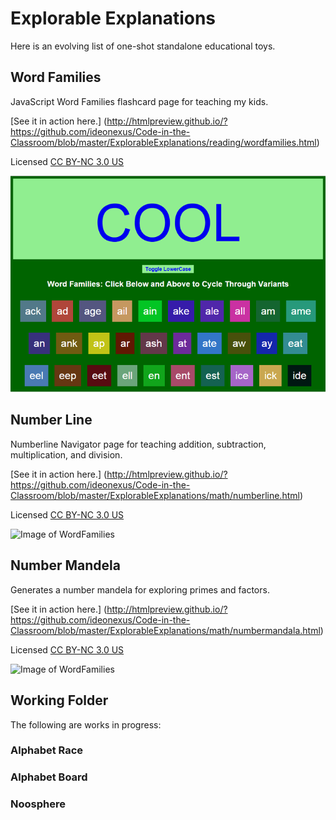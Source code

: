 # Explorable Explanations #

Here is an evolving list of one-shot standalone educational toys.

## Word Families ##

JavaScript Word Families flashcard page for teaching my kids.

[See it in action here.] (http://htmlpreview.github.io/?https://github.com/ideonexus/Code-in-the-Classroom/blob/master/ExplorableExplanations/reading/wordfamilies.html)

Licensed [CC BY-NC 3.0 US](https://creativecommons.org/licenses/by-nc/3.0/us/)

![Image of WordFamilies](images/wordfamilies.png)

## Number Line ##

Numberline Navigator page for teaching addition, subtraction, multiplication, and division.

[See it in action here.] (http://htmlpreview.github.io/?https://github.com/ideonexus/Code-in-the-Classroom/blob/master/ExplorableExplanations/math/numberline.html)

Licensed [CC BY-NC 3.0 US](https://creativecommons.org/licenses/by-nc/3.0/us/)

![Image of WordFamilies](readmeimages/numberline.png)

## Number Mandela ##

Generates a number mandela for exploring primes and factors.

[See it in action here.] (http://htmlpreview.github.io/?https://github.com/ideonexus/Code-in-the-Classroom/blob/master/ExplorableExplanations/math/numbermandala.html)

Licensed [CC BY-NC 3.0 US](https://creativecommons.org/licenses/by-nc/3.0/us/)

![Image of WordFamilies](readmeimages/numbermandela.png)

## Working Folder ##

The following are works in progress:

### Alphabet Race ###

### Alphabet Board ###

### Noosphere ###






